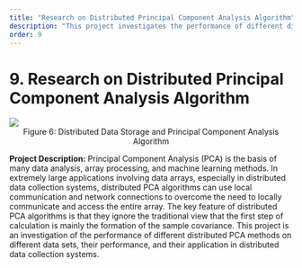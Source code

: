 ```yaml
---
title: "Research on Distributed Principal Component Analysis Algorithm"
description: "This project investigates the performance of different distributed PCA methods on different data sets, their performance, and their application in distributed data collection systems."
order: 9
---
```


# 9. Research on Distributed Principal Component Analysis Algorithm

<img src="https://z3.ax1x.com/2021/05/12/gwr3TS.jpg" />

<center> Figure 6: Distributed Data Storage and Principal Component Analysis Algorithm</center>

**Project Description:** Principal Component Analysis (PCA) is the basis of many data analysis, array processing, and machine learning methods. In extremely large applications involving data arrays, especially in distributed data collection systems, distributed PCA algorithms can use local communication and network connections to overcome the need to locally communicate and access the entire array. The key feature of distributed PCA algorithms is that they ignore the traditional view that the first step of calculation is mainly the formation of the sample covariance. This project is an investigation of the performance of different distributed PCA methods on different data sets, their performance, and their application in distributed data collection systems.